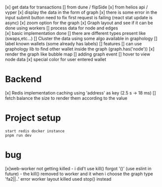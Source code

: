 [x] get data for transactions
    [] from dune / flipSide
[x] from helios api / vyper
[x] display the data in the form of graph
[x] there is some error in the input submit button need to fix first request is failing (react stat update is async)
[x] zoom option for the graph
[x] Graph layout and see if it can be done using workers
[] process data for node and edges\
 [x] basic implementation done
[] there are different types present like (swaps,etc...)
[] Cluster the data using some algo available in graphology
[] label known wallets (some already has labels)
[] features
    [] can use graphology lib to find other wallet inside the graph (graph.has('node'))
[x] render the graph like bubble map
[] adding graph event
    [] hover to view node data
[x] special color for user entered wallet 

# Backend

[x] Redis implementation caching using 'address' as key (2.5 s -> 18 ms)
[] fetch balance the size to render them according to the value

# Project setup

    start redis docker instance
    pnpm run dev

# bug

[x]web-worker not getting killed
    - i did't use kill() forgot '()' (use eslint in future)
    - the kill() removed to worker and it when i choose the graph type 'fa2||..' error worker layout killed used stop() instead
